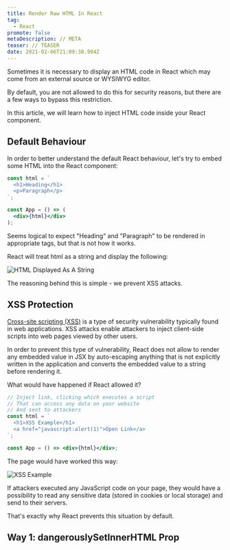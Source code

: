 ```yaml
---
title: Render Raw HTML In React
tag:
  - React
promote: false
metaDescription: // META
teaser: // TEASER
date: 2021-02-06T21:09:38.994Z
---
```

Sometimes it is necessary to display an HTML code in React which may come from an external source or WYSIWYG editor.

By default, you are not allowed to do this for security reasons, but there are a few ways to bypass this restriction.

In this article, we will learn how to inject HTML code inside your React component.

## Default Behaviour

In order to better understand the default React behaviour, let's try to embed some HTML into the React component:

```jsx
const html = `
  <h1>Heading</h1>
  <p>Paragraph</p>
`;

const App = () => (
  <div>{html}</div>
);
```

Seems logical to expect "Heading" and "Paragraph" to be rendered in appropriate tags, but that is not how it works.

React will treat html as a string and display the following:

![HTML Displayed As A String](/img/screenshot-2021-02-04-at-22.23.44.png "HTML Displayed As A String")

The reasoning behind this is simple - we prevent XSS attacks.

## XSS Protection

[Cross-site scripting (XSS)](https://en.wikipedia.org/wiki/Cross-site_scripting) is a type of security vulnerability typically found in web applications. XSS attacks enable attackers to inject client-side scripts into web pages viewed by other users.

In order to prevent this type of vulnerability, React does not allow to render any embedded value in JSX by auto-escaping anything that is not explicitly written in the application and converts the embedded value to a string before rendering it.

What would have happened if React allowed it?

```jsx
// Inject link, clicking which executes a script
// That can access any data on your website
// And sent to attackers
const html = `
  <h1>XSS Example</h1>
  <a href="javascript:alert(1)">Open Link</a>
`;

const App = () => <div>{html}</div>;
```

The page would have worked this way:

![XSS Example](/img/xss-attack.gif "XSS Example")

If attackers executed any JavaScript code on your page, they would have a possibility to read any sensitive data (stored in cookies or local storage) and send to their servers.

That's exactly why React prevents this situation by default.

## Way 1: dangerouslySetInnerHTML Prop